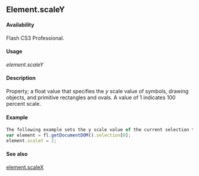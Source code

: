 ## Element.scaleY

#### Availability

Flash CS3 Professional.

#### Usage

*element.scaleY*

#### Description

Property; a float value that specifies the *y* scale value of symbols, drawing objects, and primitive rectangles and ovals. A value of 1 indicates 100 percent scale.

#### Example

```javascript
The following example sets the y scale value of the current selection to 2 (doubles its value):
var element = fl.getDocumentDOM().selection[0]; 
element.scaleY = 2;

```

#### See also

[element.scaleX](../Element_object/elemen14.md)
